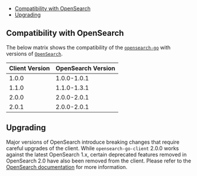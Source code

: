 - [Compatibility with OpenSearch](#compatibility-with-opensearch)
- [Upgrading](#upgrading)

## Compatibility with OpenSearch

The below matrix shows the compatibility of the [`opensearch-go`](https://pkg.go.dev/github.com/opensearch-project/opensearch-go) with versions of [`OpenSearch`](https://opensearch.org/downloads.html#opensearch).

| Client Version | OpenSearch Version |
| --- | --- |
| 1.0.0 | 1.0.0-1.0.1 |
| 1.1.0 | 1.1.0-1.3.1 |
| 2.0.0 | 2.0.0-2.0.1 |
| 2.0.1 | 2.0.0-2.0.1 |

## Upgrading

Major versions of OpenSearch introduce breaking changes that require careful upgrades of the client. While `opensearch-go-client` 2.0.0 works against the latest OpenSearch 1.x, certain deprecated features removed in OpenSearch 2.0 have also been removed from the client. Please refer to the [OpenSearch documentation](https://opensearch.org/docs/latest/clients/index/) for more information.